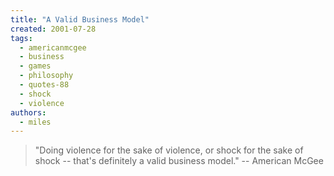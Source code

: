 ```yaml
---
title: "A Valid Business Model"
created: 2001-07-28
tags:
  - americanmcgee
  - business
  - games
  - philosophy
  - quotes-88
  - shock
  - violence
authors:
  - miles
---
```


> "Doing violence for the sake of violence, or shock for the sake of shock -- that's definitely a valid business model." \-- American McGee
